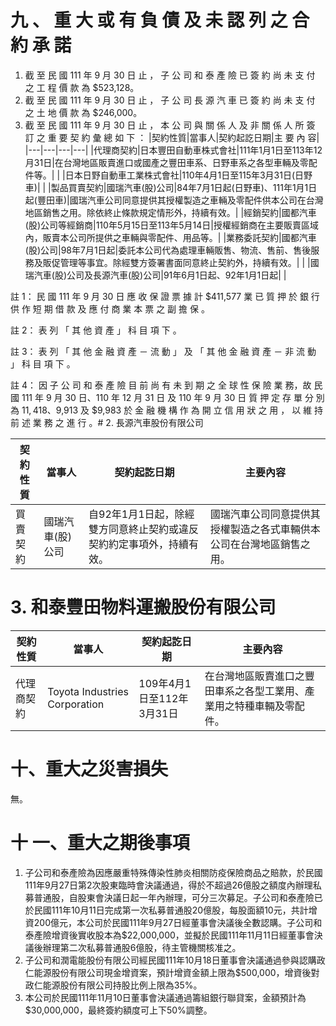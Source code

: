 # 九 、 重 大 或 有 負 債 及 未 認 列 之 合 約 承 諾

1. 截 至 民 國 111 年 9 月 30 日 止 ， 子 公 司 和 泰 產 險 已 簽 約 尚 未 支 付 之 工 程 價 款 為 $523,128。
2. 截 至 民 國 111 年 9 月 30 日 止 ， 子 公 司 長 源 汽 車 已 簽 約 尚 未 支 付 之 土 地 價 款 為 $246,000。
3. 截 至 民 國 111 年 9 月 30 日 止 ， 本 公 司 與 關 係 人 及 非 關 係 人 所 簽 訂 之 重 要 契 約 彙 總 如 下 ：
|契約性質|當事人|契約起訖日期|主 要 內 容|
|---|---|---|---|
|代理商契約|日本豐田自動車株式會社|111年1月1日至113年12月31日|在台灣地區販賣進口或國產之豐田車系、日野車系之各型車輛及零配件等。|
| |日本日野自動車工業株式會社|110年4月1日至115年3月31日(日野車)| |
|製品買賣契約|國瑞汽車(股)公司|84年7月1日起(日野車)、111年1月1日起(豐田車)|國瑞汽車公司同意提供其授權製造之車輛及零配件供本公司在台灣地區銷售之用。除依終止條款規定情形外，持續有效。|
|經銷契約|國都汽車(股)公司等經銷商|110年5月15日至113年5月14日|授權經銷商在主要販賣區域內，販賣本公司所提供之車輛與零配件、用品等。|
|業務委託契約|國都汽車(股)公司|98年7月1日起|委託本公司代為處理車輛販售、物流、售前、售後服務及販促管理等事宜。除經雙方簽署書面同意終止契約外，持續有效。|
| |國瑞汽車(股)公司及長源汽車(股)公司|91年6月1日起、92年1月1日起| |

註 1： 民 國 111 年 9 月 30 日 應 收 保 證 票 據 計 $411,577 業 已 質 押 於 銀 行 供 作 短 期 借 款 及 應 付 商 業 本 票 之 副 擔 保 。

註 2： 表 列 「 其 他 資 產 」 科 目 項 下 。

註 3： 表 列 「 其 他 金 融 資 產 － 流 動 」 及 「 其 他 金 融 資 產 － 非 流 動 」 科 目 項 下 。

註 4： 因 子 公 司 和 泰 產 險 目 前 尚 有 未 到 期 之 全 球 性 保 險 業 務，故 民 國 111 年 9 月 30 日、110 年 12 月 31 日 及 110 年 9 月 30 日 質 押 定 存 單 分 別 為 $11,418、$9,913 及 $9,983 於 金 融 機 構 作 為 開 立 信 用 狀 之 用 ， 以 維 持 前 述 業 務 之 進 行 。# 2. 長源汽車股份有限公司

|契約性質|當事人|契約起訖日期|主要內容|
|---|---|---|---|
|買賣契約|國瑞汽車(股)公司|自92年1月1日起，除經雙方同意終止契約或違反契約約定事項外，持續有效。|國瑞汽車公司同意提供其授權製造之各式車輛供本公司在台灣地區銷售之用。|

# 3. 和泰豐田物料運搬股份有限公司

|契約性質|當事人|契約起訖日期|主要內容|
|---|---|---|---|
|代理商契約|Toyota Industries Corporation|109年4月1日至112年3月31日|在台灣地區販賣進口之豐田車系之各型工業用、產業用之特種車輛及零配件。|

# 十、重大之災害損失

無。

# 十 一、重大之期後事項

1. 子公司和泰產險為因應嚴重特殊傳染性肺炎相關防疫保險商品之賠款，於民國111年9月27日第2次股東臨時會決議通過，得於不超過26億股之額度內辦理私募普通股，自股東會決議日起一年內辦理，可分三次募足。子公司和泰產險已於民國111年10月11日完成第一次私募普通股20億股，每股面額10元，共計增資200億元，本公司於民國111年9月27日經董事會決議後全數認購。子公司和泰產險增資後實收股本為$22,000,000，並擬於民國111年11月11日經董事會決議後辦理第二次私募普通股6億股，待主管機關核准之。
2. 子公司和潤電能股份有限公司經民國111年10月18日董事會決議通過參與認購政仁能源股份有限公司現金增資案，預計增資金額上限為$500,000，增資後對政仁能源股份有限公司持股比例上限為35%。
3. 本公司於民國111年11月10日董事會決議通過籌組銀行聯貸案，金額預計為$30,000,000，最終簽約額度可上下50%調整。